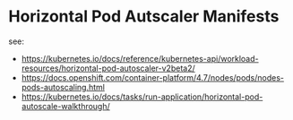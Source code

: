 # Horizontal Pod Autscaler Manifests

see:

 - https://kubernetes.io/docs/reference/kubernetes-api/workload-resources/horizontal-pod-autoscaler-v2beta2/
 - https://docs.openshift.com/container-platform/4.7/nodes/pods/nodes-pods-autoscaling.html
 - https://kubernetes.io/docs/tasks/run-application/horizontal-pod-autoscale-walkthrough/
